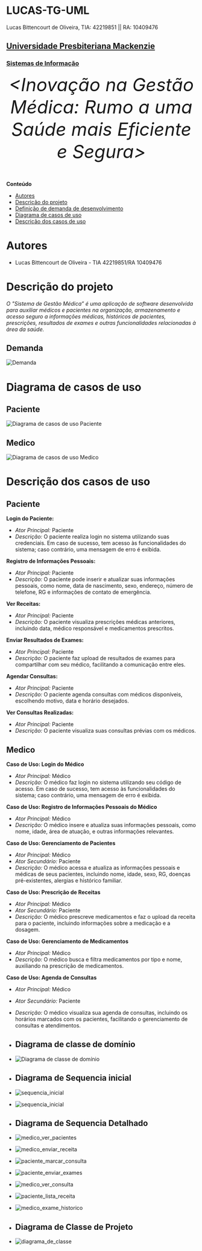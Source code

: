 # LUCAS-TG-UML
Lucas Bittencourt de Oliveira, TIA: 42219851 || RA: 10409476

<h2><a href= "https://www.mackenzie.br">Universidade Presbiteriana Mackenzie</a></h2>
<h3><a href= "https://www.mackenzie.br/graduacao/sao-paulo-higienopolis/sistemas-de-informacao">Sistemas de Informação</a></h3>


<font size="+12"><center>
*&lt;Inovação na Gestão Médica: Rumo a uma Saúde mais Eficiente e Segura&gt;*
</center></font>


**Conteúdo**

- [Autores](#autores)
- [Descrição do projeto](#descrição-do-projeto)
- [Definição de demanda de desenvolvimento](#definição-de-demanda-de-desenvolvimento)
- [Diagrama de casos de uso](#diagrama-de-casos-de-uso)
- [Descrição dos casos de uso](#descrição-dos-casos-de-uso)

# Autores

* Lucas Bittencourt de Oliveira - TIA 42219851/RA 10409476

# Descrição do projeto

*O "Sistema de Gestão Médica” é uma aplicação de software desenvolvida para auxiliar médicos e pacientes na organização, armazenamento e acesso seguro a informações médicas, históricos de pacientes, prescrições, resultados de exames e outras funcionalidades relacionadas à área da saúde.*

## Demanda
![Demanda](docs/demanda.png)

# Diagrama de casos de uso

## Paciente
![Diagrama de casos de uso Paciente](docs/caso_de_uso_paciente.png)

## Medico
![Diagrama de casos de uso Medico](docs/caso_de_uso_medico.png)

# Descrição dos casos de uso

## Paciente

**Login do Paciente:**

- *Ator Principal:* Paciente
- *Descrição:* O paciente realiza login no sistema utilizando suas credenciais. Em caso de sucesso, tem acesso às funcionalidades do sistema; caso contrário, uma mensagem de erro é exibida.

**Registro de Informações Pessoais:**

- *Ator Principal:* Paciente
- *Descrição:* O paciente pode inserir e atualizar suas informações pessoais, como nome, data de nascimento, sexo, endereço, número de telefone, RG e informações de contato de emergência.

**Ver Receitas:**

- *Ator Principal:* Paciente
- *Descrição:* O paciente visualiza prescrições médicas anteriores, incluindo data, médico responsável e medicamentos prescritos.

**Enviar Resultados de Exames:**

- *Ator Principal:* Paciente
- *Descrição:* O paciente faz upload de resultados de exames para compartilhar com seu médico, facilitando a comunicação entre eles.

**Agendar Consultas:**

- *Ator Principal:* Paciente
- *Descrição:* O paciente agenda consultas com médicos disponíveis, escolhendo motivo, data e horário desejados.

**Ver Consultas Realizadas:**

- *Ator Principal:* Paciente
- *Descrição:* O paciente visualiza suas consultas prévias com os médicos.

## Medico

**Caso de Uso: Login do Médico**

- *Ator Principal:* Médico
- *Descrição:* O médico faz login no sistema utilizando seu código de acesso. Em caso de sucesso, tem acesso às funcionalidades do sistema; caso contrário, uma mensagem de erro é exibida.

**Caso de Uso: Registro de Informações Pessoais do Médico**

- *Ator Principal:* Médico
- *Descrição:* O médico insere e atualiza suas informações pessoais, como nome, idade, área de atuação, e outras informações relevantes.

**Caso de Uso: Gerenciamento de Pacientes**

- *Ator Principal:* Médico
- *Ator Secundário:* Paciente
- *Descrição:* O médico acessa e atualiza as informações pessoais e médicas de seus pacientes, incluindo nome, idade, sexo, RG, doenças pré-existentes, alergias e histórico familiar.

**Caso de Uso: Prescrição de Receitas**

- *Ator Principal:* Médico
- *Ator Secundário:* Paciente
- *Descrição:* O médico prescreve medicamentos e faz o upload da receita para o paciente, incluindo informações sobre a medicação e a dosagem.

**Caso de Uso: Gerenciamento de Medicamentos**

- *Ator Principal:* Médico
- *Descrição:* O médico busca e filtra medicamentos por tipo e nome, auxiliando na prescrição de medicamentos.

**Caso de Uso: Agenda de Consultas**

- *Ator Principal:* Médico
- *Ator Secundário:* Paciente
- *Descrição:* O médico visualiza sua agenda de consultas, incluindo os horários marcados com os pacientes, facilitando o gerenciamento de consultas e atendimentos.


- ## Diagrama de classe de domínio
- ![Diagrama de classe de domínio](docs/diagrama_de_classe.png)

- ## Diagrama de Sequencia inicial
- ![sequencia_inicial](docs/sequencia_inicial1.png)
- ![sequencia_inicial](docs/sequencia_inicial2.png)

- ## Diagrama de Sequencia Detalhado
- ![medico_ver_pacientes](docs/medico_ver_pacientes.png)
- ![medico_enviar_receita](docs/medico_enviar_receita.png)
- ![paciente_marcar_consulta](docs/paciente_marcar_consulta.png)
- ![paciente_enviar_exames](docs/paciente_enviar_exames.png)
- ![medico_ver_consulta](docs/medico_ver_consulta.png)
- ![paciente_lista_receita](docs/paciente_listar_receita.png)
- ![medico_exame_historico](docs/medico_exame_historico.png)

- ## Diagrama de Classe de Projeto
- ![diagrama_de_classe](docs/diagrama_de_classe.png)
